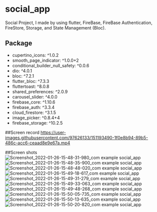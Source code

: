 # social_app

Social Project, I made by using flutter, FireBase, FireBase Authentication, FireStore, Storage, and State Management (Bloc).

## Package

  - cupertino_icons: ^1.0.2
  - smooth_page_indicator: ^1.0.0+2
  - conditional_builder_null_safety: ^0.0.6
  - dio: ^4.0.1
  - bloc: ^7.2.1
  - flutter_bloc: ^7.3.3
  - fluttertoast: ^8.0.8
  - shared_preferences: ^2.0.9
  - carousel_slider: ^4.0.0
  - firebase_core: ^1.10.6
  - firebase_auth: ^3.3.4
  - cloud_firestore: ^3.1.5
  - image_picker: ^0.8.4+4
  - firebase_storage: ^10.2.5
  
##Screen record
https://user-images.githubusercontent.com/97626133/151193490-1f0e8b94-89b5-486c-acc6-ceaad8e9e67a.mp4

##Screen shots
![Screenshot_2022-01-26-15-48-31-980_com example social_app](https://user-images.githubusercontent.com/97626133/151193944-02b3f66e-a7f6-4319-8753-5f254a41a2ac.jpg)
![Screenshot_2022-01-26-15-48-35-900_com example social_app](https://user-images.githubusercontent.com/97626133/151193959-f6deaf3e-00ed-48c9-9806-56f2b1e52ce7.jpg)
![Screenshot_2022-01-26-15-48-48-020_com example social_app](https://user-images.githubusercontent.com/97626133/151193965-447ffcd4-919a-4524-9467-3f7cbf1bcb8b.jpg)
![Screenshot_2022-01-26-15-49-18-617_com example social_app](https://user-images.githubusercontent.com/97626133/151193982-442de88f-236e-43f8-b421-5e4ef9d8c959.jpg)
![Screenshot_2022-01-26-15-49-31-279_com example social_app](https://user-images.githubusercontent.com/97626133/151193994-26fc2db5-6ccf-478b-95f2-96d91afe52a3.jpg)
![Screenshot_2022-01-26-15-49-33-063_com example social_app](https://user-images.githubusercontent.com/97626133/151193999-34491e13-0d72-4951-bf6e-13571495f266.jpg)
![Screenshot_2022-01-26-15-49-48-268_com example social_app](https://user-images.githubusercontent.com/97626133/151194001-23dd2486-c20a-44b0-a11d-1e4d3386dd86.jpg)
![Screenshot_2022-01-26-15-50-05-735_com example social_app](https://user-images.githubusercontent.com/97626133/151194007-eccea5b2-f3bc-4842-9e1a-8edef1b3c31a.jpg)
![Screenshot_2022-01-26-15-50-13-635_com example social_app](https://user-images.githubusercontent.com/97626133/151194031-bf4daead-e001-433b-a3a0-4edecf6171e6.jpg)
![Screenshot_2022-01-26-15-50-20-820_com example social_app](https://user-images.githubusercontent.com/97626133/151194054-c8fe2a50-0047-452a-9c99-29542287aebe.jpg)
